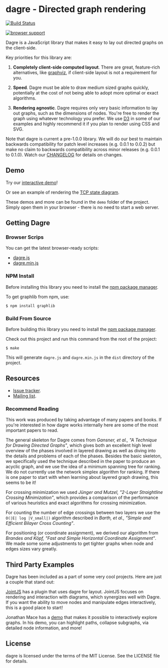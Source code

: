 # dagre - Directed graph rendering

[![Build Status](https://secure.travis-ci.org/cpettitt/dagre.png)](http://travis-ci.org/cpettitt/dagre)

[![browser support](https://ci.testling.com/cpettitt/dagre.png)](https://ci.testling.com/cpettitt/dagre)

Dagre is a JavaScript library that makes it easy to lay out directed graphs on
the client-side.

Key priorities for this library are:

1. **Completely client-side computed layout**. There are great, feature-rich
   alternatives, like [graphviz](http://www.graphviz.org), if client-side
   layout is not a requirement for you.

2. **Speed**. Dagre must be able to draw medium sized graphs quickly, potentially
   at the cost of not being able to adopt more optimal or exact algorithms.

3. **Rendering agnostic**. Dagre requires only very basic information to lay out
   graphs, such as the dimensions of nodes. You're free to render the graph using
   whatever technology you prefer. We use [D3](https://github.com/mbostock/d3)
   in some of our examples and highly recommend it if you plan to render using
   CSS and SVG.

Note that dagre is current a pre-1.0.0 library. We will do our best to
maintain backwards compatibility for patch level increases (e.g. 0.0.1 to
0.0.2) but make no claim to backwards compatibility across minor releases (e.g.
0.0.1 to 0.1.0). Watch our [CHANGELOG](CHANGELOG.md) for details on changes.

## Demo

Try our [interactive demo](http://cpettitt.github.com/project/dagre/latest/demo/demo.html)!

Or see an example of rendering the [TCP state diagram](http://cpettitt.github.com/project/dagre/latest/demo/demo-d3.html).

These demos and more can be found in the `demo` folder of the project. Simply
open them in your browser - there is no need to start a web server.

## Getting Dagre

### Browser Scrips

You can get the latest browser-ready scripts:

* [dagre.js](http://cpettitt.github.io/project/dagre/latest/dagre.js)
* [dagre.min.js](http://cpettitt.github.io/project/dagre/latest/dagre.min.js)

### NPM Install

Before installing this library you need to install the [npm package manager].

To get graphlib from npm, use:

    $ npm install graphlib

### Build From Source

Before building this library you need to install the [npm package manager].

Check out this project and run this command from the root of the project:

    $ make

This will generate `dagre.js` and `dagre.min.js` in the `dist` directory
of the project.

## Resources

* [Issue tracker](https://github.com/cpettitt/dagre/issues).
* [Mailing list](https://groups.google.com/group/dagre).

### Recommend Reading

This work was produced by taking advantage of many papers and books. If you're
interested in how dagre works internally here are some of the most important
papers to read.

The general skeleton for Dagre comes from *Gansner, et al., "A Technique for
Drawing Directed Graphs"*, which gives both an excellent high level overview of
the phases involved in layered drawing as well as diving into the details and
problems of each of the phases. Besides the basic skeleton, we specifically
used the technique described in the paper to produce an acyclic graph, and we
use the idea of a minimum spanning tree for ranking.  We do not currently use
the network simplex algorithm for ranking. If there is one paper to start with
when learning about layered graph drawing, this seems to be it!

For crossing minimization we used *Jünger and Mutzel, "2-Layer Straightline
Crossing Minimization"*, which provides a comparison of the performance of
various heuristics and exact algorithms for crossing minimization.

For counting the number of edge crossings between two layers we use the `O(|E|
log |V_small|)` algorithm described in *Barth, et al., "Simple and Efficient
Bilayer Cross Counting"*.

For positioning (or coordinate assignment), we derived our algorithm from
*Brandes and Köpf, "Fast and Simple Horizontal Coordinate Assignment"*. We made
some some adjustments to get tighter graphs when node and edges sizes vary
greatly.

## Third Party Examples

Dagre has been included as a part of some very cool projects. Here are just a
couple that stand out:

[JointJS](http://www.daviddurman.com/automatic-graph-layout-with-jointjs-and-dagre.html)
has a plugin that uses dagre for layout. JointJS focuses on rendering and
interaction with diagrams, which synergizes well with Dagre. If you want the
ability to move nodes and manipulate edges interactively, this is a good place
to start!

Jonathan Mace has a
[demo](http://cs.brown.edu/people/jcmace/d3/graph.html?id=small.json) that
makes it possible to interactively explore graphs. In his demo, you can
highlight paths, collapse subgraphs, via detailed node information, and more!

## License

dagre is licensed under the terms of the MIT License. See the LICENSE file
for details.

[npm package manager]: http://npmjs.org/
